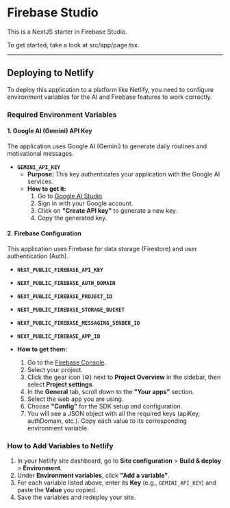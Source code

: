 # Firebase Studio

This is a NextJS starter in Firebase Studio.

To get started, take a look at src/app/page.tsx.

---

## Deploying to Netlify

To deploy this application to a platform like Netlify, you need to configure environment variables for the AI and Firebase features to work correctly.

### Required Environment Variables

#### 1. Google AI (Gemini) API Key

The application uses Google AI (Gemini) to generate daily routines and motivational messages.

*   **`GEMINI_API_KEY`**
    *   **Purpose:** This key authenticates your application with the Google AI services.
    *   **How to get it:**
        1.  Go to [Google AI Studio](https://aistudio.google.com/app/apikey).
        2.  Sign in with your Google account.
        3.  Click on **"Create API key"** to generate a new key.
        4.  Copy the generated key.

#### 2. Firebase Configuration

This application uses Firebase for data storage (Firestore) and user authentication (Auth).

*   **`NEXT_PUBLIC_FIREBASE_API_KEY`**
*   **`NEXT_PUBLIC_FIREBASE_AUTH_DOMAIN`**
*   **`NEXT_PUBLIC_FIREBASE_PROJECT_ID`**
*   **`NEXT_PUBLIC_FIREBASE_STORAGE_BUCKET`**
*   **`NEXT_PUBLIC_FIREBASE_MESSAGING_SENDER_ID`**
*   **`NEXT_PUBLIC_FIREBASE_APP_ID`**

*   **How to get them:**
    1.  Go to the [Firebase Console](https://console.firebase.google.com/).
    2.  Select your project.
    3.  Click the gear icon (⚙️) next to **Project Overview** in the sidebar, then select **Project settings**.
    4.  In the **General** tab, scroll down to the **"Your apps"** section.
    5.  Select the web app you are using.
    6.  Choose **"Config"** for the SDK setup and configuration.
    7.  You will see a JSON object with all the required keys (apiKey, authDomain, etc.). Copy each value to its corresponding environment variable.

### How to Add Variables to Netlify

1.  In your Netlify site dashboard, go to **Site configuration** > **Build & deploy** > **Environment**.
2.  Under **Environment variables**, click **"Add a variable"**.
3.  For each variable listed above, enter its **Key** (e.g., `GEMINI_API_KEY`) and paste the **Value** you copied.
4.  Save the variables and redeploy your site.
